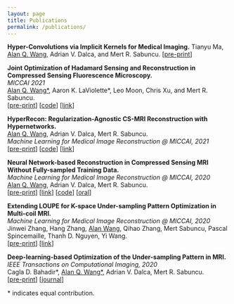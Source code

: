 ```yaml
---
layout: page
title: Publications
permalink: /publications/
---
```


**Hyper-Convolutions via Implicit Kernels for Medical Imaging.**
Tianyu Ma, <ins>Alan Q. Wang</ins>, Adrian V. Dalca, and Mert R. Sabuncu.
[[pre-print](https://arxiv.org/abs/2202.02701)]

**Joint Optimization of Hadamard Sensing and Reconstruction in Compressed Sensing Fluorescence Microscopy.**  
*MICCAI 2021*   
<ins>Alan Q. Wang\*</ins>, Aaron K. LaViolette\*, Leo Moon, Chris Xu, and Mert R. Sabuncu.   
[[pre-print](https://arxiv.org/abs/2105.07961)] [[code](https://github.com/alanqrwang/csfm)] [[link](https://link.springer.com/chapter/10.1007/978-3-030-87231-1_13)] 


**HyperRecon: Regularization-Agnostic CS-MRI Reconstruction with Hypernetworks.**  
<ins>Alan Q. Wang</ins>, Adrian V. Dalca, Mert R. Sabuncu.   
*Machine Learning for Medical Image Reconstruction @ MICCAI, 2021*   
[[pre-print](http://arxiv.org/abs/2101.02194)] [[code](https://github.com/alanqrwang/hyperrecon)] [[link](https://link.springer.com/chapter/10.1007/978-3-030-88552-6_1)]  


**Neural Network-based Reconstruction in Compressed Sensing MRI Without Fully-sampled Training Data.**   
*Machine Learning for Medical Image Reconstruction @ MICCAI, 2020*   
<ins>Alan Q. Wang</ins>, Adrian V. Dalca, Mert R. Sabuncu.   
[[pre-print](https://arxiv.org/abs/2007.14979)] [[link](https://link.springer.com/chapter/10.1007/978-3-030-61598-7_3)] [[code](https://github.com/alanqrwang/HQSNet)] [[oral](https://www.youtube.com/watch?v=a5OclTvMXlI)]


**Extending LOUPE for K-space Under-sampling Pattern Optimization in Multi-coil MRI.**   
*Machine Learning for Medical Image Reconstruction @ MICCAI, 2020*   
Jinwei Zhang, Hang Zhang, <ins>Alan Wang</ins>, Qihao Zhang, Mert Sabuncu, Pascal Spincemaille, Thanh D. Nguyen, Yi Wang.     
[[pre-print](https://arxiv.org/abs/2007.14450)] [[link](https://link.springer.com/chapter/10.1007/978-3-030-61598-7_9)]  


**Deep-learning-based Optimization of the Under-sampling Pattern in MRI.**  
*IEEE Transactions on Computational Imaging, 2020*     
Cagla D. Bahadir\*, <ins>Alan Q. Wang\*</ins>, Adrian V. Dalca, Mert R. Sabuncu.     
[[pre-print](https://arxiv.org/abs/1907.11374)] [[journal](https://ieeexplore.ieee.org/document/9133281?source=authoralert)]   


\* indicates equal contribution.
